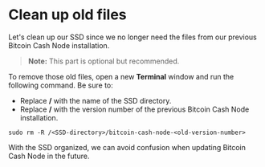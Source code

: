 # Clean up old files

Let's clean up our SSD since we no longer need the files from our previous Bitcoin Cash Node installation. 

> **Note:** This part is optional but recommended.

To remove those old files, open a new **Terminal** window and run the following command. Be sure to:

- Replace **/<SSD-directory/>** with the name of the SSD directory.
- Replace **/<old-version-number/>** with the version number of the previous Bitcoin Cash Node installation.

`sudo rm -R /<SSD-directory>/bitcoin-cash-node-<old-version-number>`

With the SSD organized, we can avoid confusion when updating Bitcoin Cash Node in the future.